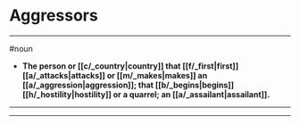 # Aggressors
---
#noun
- **The person or [[c/_country|country]] that [[f/_first|first]] [[a/_attacks|attacks]] or [[m/_makes|makes]] an [[a/_aggression|aggression]]; that [[b/_begins|begins]] [[h/_hostility|hostility]] or a quarrel; an [[a/_assailant|assailant]].**
---
---
